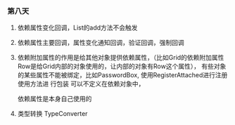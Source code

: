 ﻿### 第八天

1. 依赖属性变化回调，List<string>的add方法不会触发 

2. 依赖属性主要回调，属性变化通知回调，验证回调，强制回调

3. 依赖附加属性的作用是给其他对象提供依赖属性，（比如Grid的依赖附加属性Row是给Grid内部的对象使用的，让内部的对象有Row这个属性），
   有些对象的某些属性不能被绑定，比如PasswordBox,
   使用RegisterAttached进行注册
   使用方法进 行包装
   可以不定义在依赖对象中，


   依赖属性是本身自己使用的

4. 类型转换 TypeConverter  